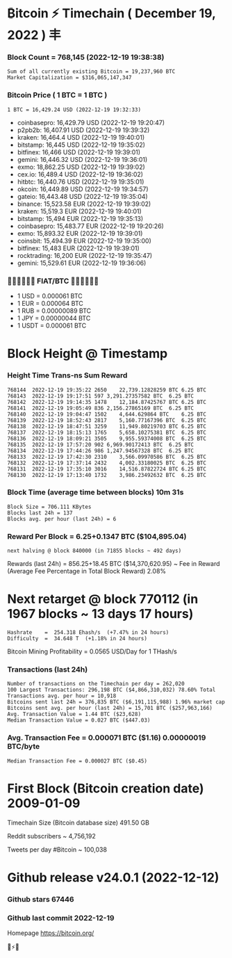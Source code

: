 # ₿itcoin ⚡ Timechain ( December 19, 2022 ) 丰
### Block Count	= 768,145 (2022-12-19 19:38:38)
    Sum of all currently existing Bitcoin = 19,237,960 BTC
    Market Capitalization = $316,065,147,347
### Bitcoin Price ( 1 BTC = 1 BTC )
	1 BTC = 16,429.24 USD (2022-12-19 19:32:33)
- coinbasepro: 16,429.79 USD (2022-12-19 19:20:47)
- p2pb2b: 16,407.91 USD (2022-12-19 19:39:32)
- kraken: 16,464.4 USD (2022-12-19 19:40:01)
- bitstamp: 16,445 USD (2022-12-19 19:35:02)
- bitfinex: 16,466 USD (2022-12-19 19:39:01)
- gemini: 16,446.32 USD (2022-12-19 19:36:01)
- exmo: 18,862.25 USD (2022-12-19 19:39:02)
- cex.io: 16,489.4 USD (2022-12-19 19:36:02)
- hitbtc: 16,440.76 USD (2022-12-19 19:35:01)
- okcoin: 16,449.89 USD (2022-12-19 19:34:57)
- gateio: 16,443.48 USD (2022-12-19 19:35:04)
- binance: 15,523.58 EUR (2022-12-19 19:39:02)
- kraken: 15,519.3 EUR (2022-12-19 19:40:01)
- bitstamp: 15,494 EUR (2022-12-19 19:35:13)
- coinbasepro: 15,483.77 EUR (2022-12-19 19:20:26)
- exmo: 15,893.32 EUR (2022-12-19 19:39:01)
- coinsbit: 15,494.39 EUR (2022-12-19 19:35:00)
- bitfinex: 15,483 EUR (2022-12-19 19:39:01)
- rocktrading: 16,200 EUR (2022-12-19 19:35:47)
- gemini: 15,529.61 EUR (2022-12-19 19:36:06)
### 💱💶💵💷💴💱 FIAT/BTC 💱💴💷💵💶💱
- 1 USD = 0.000061 BTC
- 1 EUR = 0.000064 BTC
- 1 RUB = 0.00000089 BTC
- 1 JPY = 0.00000044 BTC
- 1 USDT = 0.000061 BTC
# Block Height @ Timestamp
### Height	Time	Trans-ns	Sum	Reward
    768144	2022-12-19 19:35:22	2650	22,739.12828259 BTC	6.25 BTC
    768143	2022-12-19 19:17:51	597	3,291.27357582 BTC	6.25 BTC
    768142	2022-12-19 19:14:35	1478	12,184.87425767 BTC	6.25 BTC
    768141	2022-12-19 19:05:49	836	2,156.27865169 BTC	6.25 BTC
    768140	2022-12-19 19:04:47	1502	4,644.629864 BTC	6.25 BTC
    768139	2022-12-19 18:52:43	2817	5,160.77167396 BTC	6.25 BTC
    768138	2022-12-19 18:47:51	3259	11,949.80219703 BTC	6.25 BTC
    768137	2022-12-19 18:15:13	1765	5,658.10275381 BTC	6.25 BTC
    768136	2022-12-19 18:09:21	3505	9,955.59374008 BTC	6.25 BTC
    768135	2022-12-19 17:57:20	902	6,969.90172413 BTC	6.25 BTC
    768134	2022-12-19 17:44:26	986	1,247.94567328 BTC	6.25 BTC
    768133	2022-12-19 17:42:30	2310	3,566.09970586 BTC	6.25 BTC
    768132	2022-12-19 17:37:14	2432	4,002.33180025 BTC	6.25 BTC
    768131	2022-12-19 17:35:10	3016	14,516.87822724 BTC	6.25 BTC
    768130	2022-12-19 17:13:40	1732	3,986.23492632 BTC	6.25 BTC
### Block Time (average time between blocks)	10m 31s
    Block Size = 706.111 KBytes
    Blocks last 24h = 137
    Blocks avg. per hour (last 24h) = 6
### Reward Per Block = 6.25+0.1347 BTC ($104,895.04) 
    next halving @ block 840000 (in 71855 blocks ~ 492 days)
Rewards (last 24h) = 856.25+18.45 BTC ($14,370,620.95) ~ Fee in Reward (Average Fee Percentage in Total Block Reward)	2.08%
# Next retarget @ block 770112 (in 1967 blocks ~ 13 days 17 hours)
    Hashrate    =  254.318 Ehash/s  (+7.47% in 24 hours)
    Difficulty  =  34.648 T  (+1.18% in 24 hours)
Bitcoin Mining Profitability = 0.0565 USD/Day for 1 THash/s
### Transactions (last 24h)
    Number of transactions on the Timechain per day = 262,020
    100 Largest Transactions: 296,198 BTC ($4,866,310,032) 78.60% Total
    Transactions avg. per hour = 10,918
    Bitcoins sent last 24h = 376,835 BTC ($6,191,115,988) 1.96% market cap
    Bitcoins sent avg. per hour (last 24h) = 15,701 BTC ($257,963,166)
    Avg. Transaction Value = 1.44 BTC ($23,628)
    Median Transaction Value = 0.027 BTC ($447.03)
### Avg. Transaction Fee = 0.000071 BTC ($1.16) 0.00000019 BTC/byte
    Median Transaction Fee = 0.000027 BTC ($0.45)
# First Block (Bitcoin creation date)	2009-01-09
Timechain Size (Bitcoin database size)	491.50 GB

Reddit subscribers	~ 4,756,192

Tweets per day #Bitcoin	~ 100,038
# Github release	v24.0.1 (2022-12-12)
### Github stars	67446
### Github last commit	2022-12-19
Homepage	https://bitcoin.org/

💙⚡💜
